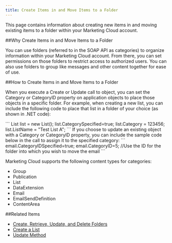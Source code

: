```yaml
---
title: Create Items in and Move Items to a Folder
---
```

<p>This page contains information  about creating new items in and moving existing items to a folder within your Marketing Cloud account.</p>

##Why Create Items in and Move Items to a Folder
<p>You can use folders (referred to in the SOAP API as categories) to organize information within your Marketing Cloud account. From there, you can set permissions on those folders to restrict access to authorized users. You can also use folders to group like messages and other content together for ease of use.</p>

##How to Create Items in and Move Items to a Folder
<p>When you execute a Create or Update call to object, you can set the Category or CategoryID property on application objects to place those objects in a specific folder. For example, when creating a new list, you can include the following code to place that list in a folder of your choice (as shown in .NET code):</p>
```
List list = new List();
list.CategorySpecified=true;
list.Category = 123456;
list.ListName = "Test List A";
```
If you choose to update an existing object with a Category or CategoryID property, you can include the sample code below in the call to assign it to the specified category:
```
email.CategoryIDSpecified=true;
email.CategoryID=5; //Use the ID for the folder into which you wish to move the email
```
<p>Marketing Cloud supports the following content types for categories:</p>
<ul>
<li>Group</li>
<li>Publication</li>
<li>List</li>
<li>DataExtension</li>
<li>Email</li>
<li>EmailSendDefinition</li>
<li>ContentArea</li>
</ul>

##Related Items
* [Create, Retrieve, Update, and Delete Folders](creating_retrieving_updating_and_deleting_folders.htm)
* [Create a List](creating_a_list.htm)
* [Update Method](update.htm)